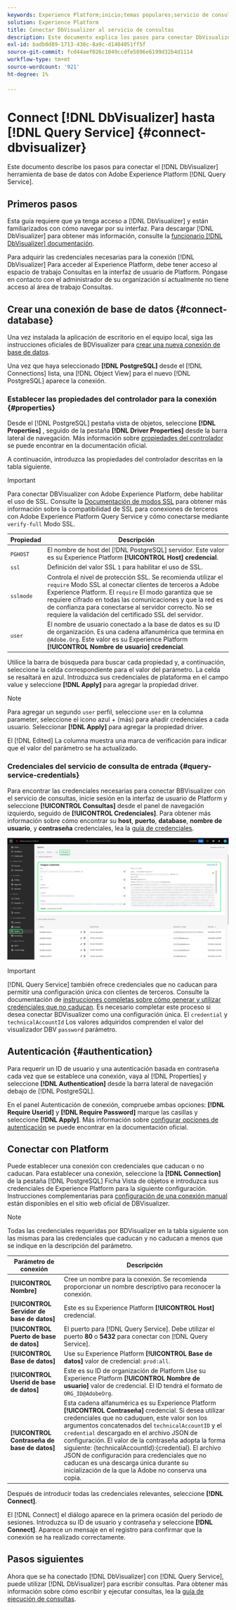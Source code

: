 ```yaml
---
keywords: Experience Platform;inicio;temas populares;servicio de consultas;servicio de consultas;Db Visualizer;DbVisualizer;db visualizer;conectarse al servicio de consultas;
solution: Experience Platform
title: Conectar DbVisualizer al servicio de consultas
description: Este documento explica los pasos para conectar DbVisualizer con el servicio de consultas de Adobe Experience Platform.
exl-id: badb0d89-1713-438c-8a9c-d1404051ff5f
source-git-commit: fcd44aef026c1049ccdfe5896e6199d32b4d1114
workflow-type: tm+mt
source-wordcount: '921'
ht-degree: 1%

---
```


# Connect [!DNL DbVisualizer] hasta [!DNL Query Service] {#connect-dbvisualizer}

Este documento describe los pasos para conectar el [!DNL DbVisualizer] herramienta de base de datos con Adobe Experience Platform [!DNL Query Service].

## Primeros pasos

Esta guía requiere que ya tenga acceso a [!DNL DbVisualizer] y están familiarizados con cómo navegar por su interfaz. Para descargar [!DNL DbVisualizer] para obtener más información, consulte la [funcionario [!DNL DbVisualizer] documentación](https://www.dbvis.com/download/).

Para adquirir las credenciales necesarias para la conexión [!DNL  DbVisualizer] Para acceder al Experience Platform, debe tener acceso al espacio de trabajo Consultas en la interfaz de usuario de Platform. Póngase en contacto con el administrador de su organización si actualmente no tiene acceso al área de trabajo Consultas.

## Crear una conexión de base de datos {#connect-database}

Una vez instalada la aplicación de escritorio en el equipo local, siga las instrucciones oficiales de BDVisualizer para [crear una nueva conexión de base de datos](https://confluence.dbvis.com/display/UG130/Create+a+New+Database+Connection).

Una vez que haya seleccionado **[!DNL PostgreSQL]** desde el [!DNL Connections] lista, una [!DNL Object View] para el nuevo [!DNL PostgreSQL] aparece la conexión.

### Establecer las propiedades del controlador para la conexión {#properties}

Desde el [!DNL PostgreSQL] pestaña vista de objetos, seleccione **[!DNL Properties]** , seguido de la pestaña **[!DNL Driver Properties]** desde la barra lateral de navegación. Más información sobre [propiedades del controlador](https://confluence.dbvis.com/display/UG130/Configuring+Connection+Properties#ConfiguringConnectionProperties-DriverProperties) se puede encontrar en la documentación oficial.

A continuación, introduzca las propiedades del controlador descritas en la tabla siguiente.

>[!IMPORTANT]
>
>Para conectar DBVisualizer con Adobe Experience Platform, debe habilitar el uso de SSL. Consulte la [Documentación de modos SSL](./ssl-modes.md) para obtener más información sobre la compatibilidad de SSL para conexiones de terceros con Adobe Experience Platform Query Service y cómo conectarse mediante `verify-full` Modo SSL.

| Propiedad | Descripción |
| ------ | ------ |
| `PGHOST` | El nombre de host del [!DNL PostgreSQL] servidor. Este valor es su Experience Platform **[!UICONTROL Host] credencial**. |
| `ssl` | Definición del valor SSL `1` para habilitar el uso de SSL. |
| `sslmode` | Controla el nivel de protección SSL. Se recomienda utilizar el `require` Modo SSL al conectar clientes de terceros a Adobe Experience Platform. El `require` El modo garantiza que se requiere cifrado en todas las comunicaciones y que la red es de confianza para conectarse al servidor correcto. No se requiere la validación del certificado SSL del servidor. |
| `user` | El nombre de usuario conectado a la base de datos es su ID de organización. Es una cadena alfanumérica que termina en `@Adobe.Org`. Este valor es su Experience Platform **[!UICONTROL Nombre de usuario] credencial**. |

Utilice la barra de búsqueda para buscar cada propiedad y, a continuación, seleccione la celda correspondiente para el valor del parámetro. La celda se resaltará en azul. Introduzca sus credenciales de plataforma en el campo value y seleccione **[!DNL Apply]** para agregar la propiedad driver.

>[!NOTE]
>
>Para agregar un segundo `user` perfil, seleccione `user` en la columna parameter, seleccione el icono azul + (más) para añadir credenciales a cada usuario. Seleccionar **[!DNL Apply]** para agregar la propiedad driver.

El [!DNL Edited] La columna muestra una marca de verificación para indicar que el valor del parámetro se ha actualizado.

### Credenciales del servicio de consulta de entrada {#query-service-credentials}

Para encontrar las credenciales necesarias para conectar BBVisualizer con el servicio de consultas, inicie sesión en la interfaz de usuario de Platform y seleccione **[!UICONTROL Consultas]** desde el panel de navegación izquierdo, seguido de **[!UICONTROL Credenciales]**. Para obtener más información sobre cómo encontrar su **host**, **puerto**, **database**, **nombre de usuario**, y **contraseña** credenciales, lea la [guía de credenciales](../ui/credentials.md).

![La página Credenciales del espacio de trabajo Consultas del Experience Platform con las credenciales y las credenciales caducadas resaltadas.](../images/clients/dbvisualizer/query-service-credentials-page.png)

>[!IMPORTANT]
>
>[!DNL Query Service] también ofrece credenciales que no caducan para permitir una configuración única con clientes de terceros. Consulte la documentación de [instrucciones completas sobre cómo generar y utilizar credenciales que no caducan](../ui/credentials.md#non-expiring-credentials). Es necesario completar este proceso si desea conectar BDVisualizer como una configuración única. El `credential` y `technicalAccountId` Los valores adquiridos comprenden el valor del visualizador DBV `password` parámetro.

## Autenticación {#authentication}

Para requerir un ID de usuario y una autenticación basada en contraseña cada vez que se establece una conexión, vaya al [!DNL Properties] y seleccione **[!DNL Authentication]** desde la barra lateral de navegación debajo de [!DNL PostgreSQL].

En el panel Autenticación de conexión, compruebe ambas opciones: **[!DNL Require Userid]** y **[!DNL Require Password]** marque las casillas y seleccione **[!DNL Apply]**. Más información sobre [configurar opciones de autenticación](https://confluence.dbvis.com/display/UG140/Setting+Common+Authentication+Options) se puede encontrar en la documentación oficial.

## Conectar con Platform

Puede establecer una conexión con credenciales que caducan o no caducan. Para establecer una conexión, seleccione la **[!DNL Connection]** de la pestaña [!DNL PostgreSQL] Ficha Vista de objetos e introduzca sus credenciales de Experience Platform para la siguiente configuración. Instrucciones complementarias para [configuración de una conexión manual](https://confluence.dbvis.com/display/UG100/Setting+Up+a+Connection+Manually) están disponibles en el sitio web oficial de DBVisualizer.

>[!NOTE]
>
>Todas las credenciales requeridas por BDVisualizer en la tabla siguiente son las mismas para las credenciales que caducan y no caducan a menos que se indique en la descripción del parámetro.

| Parámetro de conexión | Descripción |
|---|---|
| **[!UICONTROL Nombre]** | Cree un nombre para la conexión. Se recomienda proporcionar un nombre descriptivo para reconocer la conexión. |
| **[!UICONTROL Servidor de base de datos]** | Este es su Experience Platform **[!UICONTROL Host]** credencial. |
| **[!UICONTROL Puerto de base de datos]** | El puerto para [!DNL Query Service]. Debe utilizar el puerto **80** o **5432** para conectar con [!DNL Query Service]. |
| **[!UICONTROL Base de datos]** | Use su Experience Platform **[!UICONTROL Base de datos]** valor de credencial: `prod:all`. |
| **[!UICONTROL Userid de base de datos]** | Este es su ID de organización de Platform Use su Experience Platform **[!UICONTROL Nombre de usuario]** valor de credencial. El ID tendrá el formato de `ORG_ID@AdobeOrg`. |
| **[!UICONTROL Contraseña de base de datos]** | Esta cadena alfanumérica es su Experience Platform **[!UICONTROL Contraseña]** credencial. Si desea utilizar credenciales que no caduquen, este valor son los argumentos concatenados del `technicalAccountID` y el `credential` descargado en el archivo JSON de configuración. El valor de la contraseña adopta la forma siguiente: {technicalAccountId}:{credential}. El archivo JSON de configuración para credenciales que no caducan es una descarga única durante su inicialización de la que la Adobe no conserva una copia. |

Después de introducir todas las credenciales relevantes, seleccione **[!DNL Connect]**.

El [!DNL Connect] el diálogo aparece en la primera ocasión del período de sesiones. Introduzca su ID de usuario y contraseña y seleccione **[!DNL Connect]**. Aparece un mensaje en el registro para confirmar que la conexión se ha realizado correctamente.

## Pasos siguientes

Ahora que se ha conectado [!DNL DbVisualizer] con [!DNL Query Service], puede utilizar [!DNL DbVisualizer] para escribir consultas. Para obtener más información sobre cómo escribir y ejecutar consultas, lea la [guía de ejecución de consultas](../best-practices/writing-queries.md).
